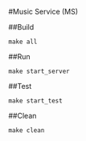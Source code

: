 #Music Service (MS)

##Build
```
make all
```

##Run
```
make start_server
```

##Test
```
make start_test
```

##Clean
```
make clean
```
